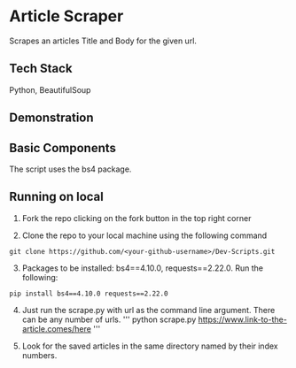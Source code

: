 # Article Scraper

Scrapes an articles Title and Body for the given url.

## Tech Stack
Python, BeautifulSoup

## Demonstration


## Basic Components
The script uses the bs4 package.

## Running on local

1. Fork the repo clicking on the fork button in the top right corner

2. Clone the repo to your local machine using the following command 
```
git clone https://github.com/<your-github-username>/Dev-Scripts.git
```

3. Packages to be installed: bs4==4.10.0, requests==2.22.0. Run the following:

```
pip install bs4==4.10.0 requests==2.22.0
```

4. Just run the scrape.py with url as the command line argument. There can be any number of urls.
'''
python scrape.py https://www.link-to-the-article.comes/here
'''

5. Look for the saved articles in the same directory named by their index numbers.